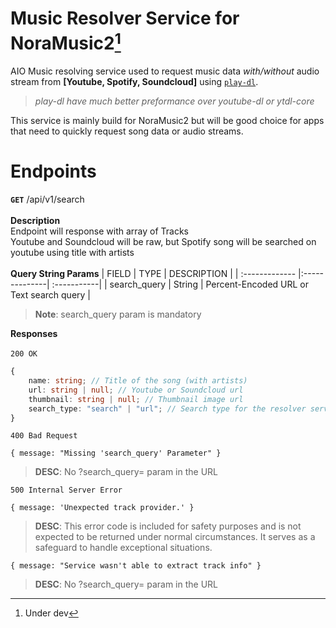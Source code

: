 Music Resolver Service for NoraMusic2[^1]
======
AIO Music resolving service used to request music data *with/without* audio stream from **[Youtube, Spotify, Soundcloud]** using <a href="https://github.com/play-dl/play-dl"><code>play-dl</code></a>.<br />
> *play-dl have much better preformance over youtube-dl or ytdl-core* </br>

This service is mainly build for NoraMusic2 but will be good choice for apps that need to quickly request song data or audio streams.

Endpoints
======
**<code>GET</code>**
/api/v1/search </br> </br>
**Description** </br>
Endpoint will response with array of Tracks  </br> 
Youtube and Soundcloud will be raw, but Spotify song will be searched on youtube using title with artists</br> </br>
**Query String Params**
| FIELD      | TYPE     | DESCRIPTION      |
| :------------- |:--------------| :-----------|
| search_query         | String            | Percent-Encoded URL or Text search query |
> **Note**: search_query param is mandatory

**Responses** </br></br>
```200 OK ```
```typescript
{
    name: string; // Title of the song (with artists)
    url: string | null; // Youtube or Soundcloud url
    thumbnail: string | null; // Thumbnail image url
    search_type: "search" | "url"; // Search type for the resolver service to determine how to get a audio stream
}
```
```400 Bad Request```
```typescipt
{ message: "Missing 'search_query' Parameter" }
```
> **DESC**: No ?search_query= param in the URL

```500 Internal Server Error```
```typescipt
{ message: 'Unexpected track provider.' }
```
> **DESC**: This error code is included for safety purposes and is not expected to be returned under normal circumstances. It serves as a safeguard to handle exceptional situations.

```typescipt
{ message: "Service wasn't able to extract track info" }
```
> **DESC**: No ?search_query= param in the URL


[^1]: Under dev
